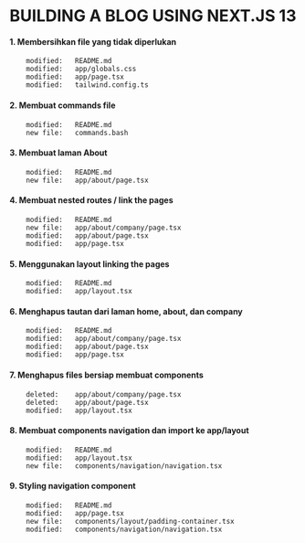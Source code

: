 # BUILDING A BLOG USING NEXT.JS 13

#### 1. Membersihkan file yang tidak diperlukan

        modified:   README.md
        modified:   app/globals.css
        modified:   app/page.tsx
        modified:   tailwind.config.ts

#### 2. Membuat commands file

        modified:   README.md
        new file:   commands.bash

#### 3. Membuat laman About

        modified:   README.md
        new file:   app/about/page.tsx

#### 4. Membuat nested routes / link the pages

        modified:   README.md
        new file:   app/about/company/page.tsx
        modified:   app/about/page.tsx
        modified:   app/page.tsx

#### 5. Menggunakan layout linking the pages

        modified:   README.md
        modified:   app/layout.tsx

#### 6. Menghapus tautan dari laman home, about, dan company

        modified:   README.md
        modified:   app/about/company/page.tsx
        modified:   app/about/page.tsx
        modified:   app/page.tsx

#### 7. Menghapus files bersiap membuat components

        deleted:    app/about/company/page.tsx
        deleted:    app/about/page.tsx
        modified:   app/layout.tsx

#### 8. Membuat components navigation dan import ke app/layout

        modified:   README.md
        modified:   app/layout.tsx
        new file:   components/navigation/navigation.tsx

#### 9. Styling navigation component

        modified:   README.md
        modified:   app/page.tsx
        new file:   components/layout/padding-container.tsx
        modified:   components/navigation/navigation.tsx

